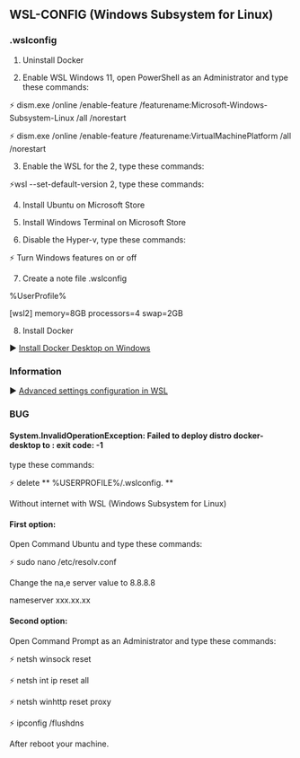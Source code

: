 ## WSL-CONFIG (Windows Subsystem for Linux)

  ### .wslconfig

1) Uninstall Docker

2) Enable WSL Windows 11, open PowerShell as an Administrator and type these commands:

 ⚡ dism.exe /online /enable-feature /featurename:Microsoft-Windows-Subsystem-Linux /all /norestart
 
 ⚡ dism.exe /online /enable-feature /featurename:VirtualMachinePlatform /all /norestart

3) Enable the WSL for the 2, type these commands:


⚡wsl --set-default-version 2, type these commands:

4) Install Ubuntu on Microsoft Store

5) Install Windows Terminal on Microsoft Store

6) Disable the Hyper-v, type these commands:


 ⚡ Turn Windows features on or off


7) Create a note file .wslconfig


  %UserProfile%

  [wsl2]
  memory=8GB
  processors=4
  swap=2GB

8) Install Docker


▶️ [Install Docker Desktop on Windows](https://docs.docker.com/desktop/windows/install/) 


### Information

▶️ [Advanced settings configuration in WSL](https://docs.microsoft.com/en-us/windows/wsl/wsl-config) 


### BUG
   #### System.InvalidOperationException: Failed to deploy distro docker-desktop to <localpath>: exit code: -1 
  type these commands:
  
   ⚡ delete ** %USERPROFILE%/.wslconfig. **
  
  Without internet with WSL (Windows Subsystem for Linux)
  
  #### First option:
  
  Open Command Ubuntu and type these commands:
  
  ⚡ sudo nano /etc/resolv.conf
  
  Change the na,e server value to 8.8.8.8
  
  nameserver xxx.xx.xx
  
  #### Second option:
  
  Open Command Prompt as an Administrator and type these commands:
  
  ⚡ netsh winsock reset 
  
  ⚡ netsh int ip reset all
  
  ⚡ netsh winhttp reset proxy
  
  ⚡ ipconfig /flushdns
  
  After reboot your machine.
  
  
  
  
